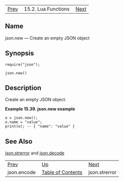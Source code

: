 |     |     |     |
| --- | --- | --- |
| [Prev](lua.ref.json.encode)  | 15.2. Lua Functions |  [Next](lua.ref.json.strerror.php) |

<a name="lua.ref.json.new"></a>
## Name

json.new — Create an empty JSON object

<a name="idp25255824"></a>
## Synopsis

`require("json");`

`json.new()`

<a name="idp25258496"></a>
## Description

Create an empty JSON object.

<a name="lua.ref.new.example"></a>

**Example 15.39. json.new example**

```
o = json.new();
o.name = "value";
print(o); -- { "name": "value" }
```

<a name="idp25262384"></a>
## See Also

[json.strerror](lua.ref.json.strerror "json.strerror") and [json.decode](lua.ref.json.decode.php "json.decode")

|     |     |     |
| --- | --- | --- |
| [Prev](lua.ref.json.encode)  | [Up](lua.function.details.php) |  [Next](lua.ref.json.strerror.php) |
| json.encode  | [Table of Contents](index) |  json.strerror |
